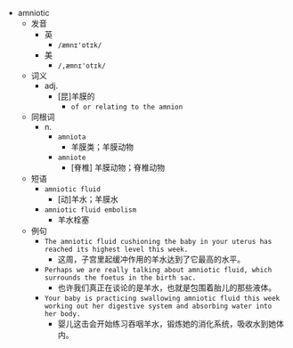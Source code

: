 - amniotic
  - 发音
    - 英
      - `/æmnɪ'ɒtɪk/`
    - 美
      - `/,æmnɪ'otɪk/`
  - 词义
    - adj.
      - [昆]羊膜的
        - `of or relating to the amnion `
  - 同根词
    - n.
      - `amniota`
        - 羊膜类；羊膜动物
      - `amniote`
        - [脊椎] 羊膜动物；脊椎动物
  - 短语
    - `amniotic fluid`
      - [动]羊水；羊膜水 
    - `amniotic fluid embolism`
      - 羊水栓塞 
  - 例句
    - `The amniotic fluid cushioning the baby in your uterus has reached its highest level this week.`
      - 这周，子宫里起缓冲作用的羊水达到了它最高的水平。
    - `Perhaps we are really talking about amniotic fluid, which surrounds the foetus in the birth sac.`
      - 也许我们真正在谈论的是羊水，也就是包围着胎儿的那些液体。
    - `Your baby is practicing swallowing amniotic fluid this week working out her digestive system and absorbing water into her body.`
      - 婴儿这击会开始练习吞咽羊水，锻炼她的消化系统，吸收水到她体内。

